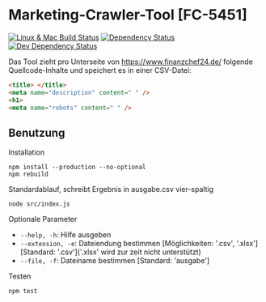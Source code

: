 # Marketing-Crawler-Tool [FC-5451]

[![Linux & Mac Build Status][travis-image]][travis-url]
[![Dependency Status][david-image]][david-url]
[![Dev Dependency Status][david-dev-image]][david-dev-url]

Das Tool zieht pro Unterseite von https://www.finanzchef24.de/ folgende Quellcode-Inhalte und speichert es in einer CSV-Datei:
```html
<title> </title>
<meta name="description" content=" " />
<h1>
<meta name="robots" content=" " />
```

## Benutzung

Installation

```
npm install --production --no-optional
npm rebuild
```

Standardablauf, schreibt Ergebnis in ausgabe.csv vier-spaltig

```
node src/index.js
```

Optionale Parameter

* `--help, -h`: Hilfe ausgeben
* `--extension, -e`: Dateiendung bestimmen [Möglichkeiten: '.csv', '.xlsx'][Standard: '.csv']('.xlsx' wird zur zeit nicht unterstützt)
* `--file, -f`: Dateiname bestimmen [Standard: 'ausgabe']

Testen

```
npm test
```

[travis-url]: https://travis-ci.org/Finanzchef24-GmbH/Crawler
[travis-image]: https://travis-ci.org/Finanzchef24-GmbH/Crawler.svg?branch=master
[david-url]: https://david-dm.org/Finanzchef24-GmbH/Crawler
[david-image]: https://david-dm.org/Finanzchef24-GmbH/Crawler/status.svg
[david-dev-url]: https://david-dm.org/Finanzchef24-GmbH/Crawler?type=dev
[david-dev-image]: https://david-dm.org/Finanzchef24-GmbH/Crawler/dev-status.svg

